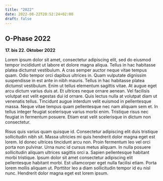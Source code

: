 ```yaml
---
title: "2022"
date: 2022-08-22T20:52:24+02:00
draft: false
---
```


## O-Phase 2022

**17. bis 22. Oktober 2022**

Lorem ipsum dolor sit amet, consectetur adipiscing elit, sed do eiusmod tempor incididunt ut labore et dolore magna
aliqua. Tellus in hac habitasse platea dictumst vestibulum. A cras semper auctor neque vitae tempus quam. Odio tempor
orci dapibus ultrices in. Quam vulputate dignissim suspendisse in est ante in nibh mauris. Tellus in hac habitasse
platea dictumst vestibulum. Enim ut tellus elementum sagittis vitae. At augue eget arcu dictum varius duis at. Et
ultrices neque ornare aenean. Vel facilisis volutpat est velit egestas dui id ornare. Quis lectus nulla at volutpat diam
ut venenatis tellus. Tincidunt augue interdum velit euismod in pellentesque massa. Neque vitae tempus quam pellentesque
nec nam aliquam sem et. In tellus integer feugiat scelerisque varius morbi enim. Tristique risus nec feugiat in
fermentum posuere. Etiam erat velit scelerisque in dictum non consectetur.

Risus quis varius quam quisque id. Consectetur adipiscing elit duis tristique sollicitudin nibh sit. Massa ultricies mi
quis hendrerit dolor magna eget est lorem. Id donec ultrices tincidunt arcu non. Proin fermentum leo vel orci porta non
pulvinar. Urna nunc id cursus metus aliquam. In nulla posuere sollicitudin aliquam ultrices sagittis orci a. Sapien
pellentesque habitant morbi tristique. Ipsum dolor sit amet consectetur adipiscing elit pellentesque habitant morbi. Est
ullamcorper eget nulla facilisi etiam. Porta lorem mollis aliquam ut. Porttitor leo a diam sollicitudin tempor id eu
nisl nunc. Hendrerit dolor magna eget est lorem ipsum.
